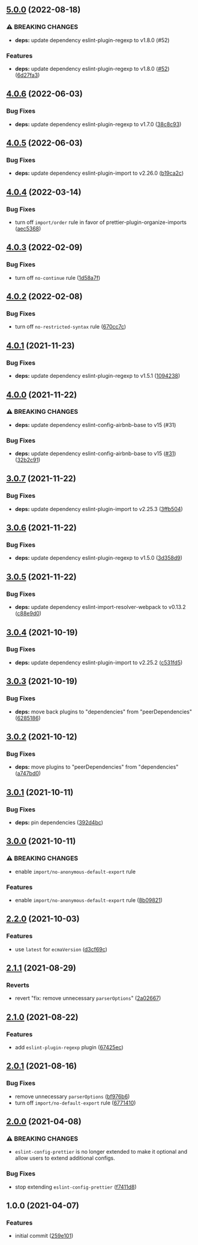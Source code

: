 ## [5.0.0](https://github.com/chalkygames123/eslint-config/compare/v4.0.6...v5.0.0) (2022-08-18)


### ⚠ BREAKING CHANGES

* **deps:** update dependency eslint-plugin-regexp to v1.8.0 (#52)

### Features

* **deps:** update dependency eslint-plugin-regexp to v1.8.0 ([#52](https://github.com/chalkygames123/eslint-config/issues/52)) ([6d27fa3](https://github.com/chalkygames123/eslint-config/commit/6d27fa35ac511b6e4e6c12b930f25fe8ef450fd0))

## [4.0.6](https://github.com/chalkygames123/eslint-config/compare/v4.0.5...v4.0.6) (2022-06-03)


### Bug Fixes

* **deps:** update dependency eslint-plugin-regexp to v1.7.0 ([38c8c93](https://github.com/chalkygames123/eslint-config/commit/38c8c93dde7071007041e1e7590c2cf842751cff))

## [4.0.5](https://github.com/chalkygames123/eslint-config/compare/v4.0.4...v4.0.5) (2022-06-03)


### Bug Fixes

* **deps:** update dependency eslint-plugin-import to v2.26.0 ([b19ca2c](https://github.com/chalkygames123/eslint-config/commit/b19ca2ceec009fb35de78b55d55825370aeac2fb))

## [4.0.4](https://github.com/chalkygames123/eslint-config/compare/v4.0.3...v4.0.4) (2022-03-14)


### Bug Fixes

* turn off `import/order` rule in favor of prettier-plugin-organize-imports ([aec5368](https://github.com/chalkygames123/eslint-config/commit/aec5368633cf4f66b8eaa1ec48322a2d18da6bb3))

## [4.0.3](https://github.com/chalkygames123/eslint-config/compare/v4.0.2...v4.0.3) (2022-02-09)


### Bug Fixes

* turn off `no-continue` rule ([1d58a7f](https://github.com/chalkygames123/eslint-config/commit/1d58a7fc067d1688f726e48322b7c6421bffeb63))

## [4.0.2](https://github.com/chalkygames123/eslint-config/compare/v4.0.1...v4.0.2) (2022-02-08)


### Bug Fixes

* turn off `no-restricted-syntax` rule ([670cc7c](https://github.com/chalkygames123/eslint-config/commit/670cc7ca6bcaa2d1d321a259ef74b7f26b70dd7f))

## [4.0.1](https://github.com/chalkygames123/eslint-config/compare/v4.0.0...v4.0.1) (2021-11-23)


### Bug Fixes

* **deps:** update dependency eslint-plugin-regexp to v1.5.1 ([1094238](https://github.com/chalkygames123/eslint-config/commit/10942382f4973be6c7a288315b50e9faeb436793))

## [4.0.0](https://github.com/chalkygames123/eslint-config/compare/v3.0.7...v4.0.0) (2021-11-22)


### ⚠ BREAKING CHANGES

* **deps:** update dependency eslint-config-airbnb-base to v15 (#31)

### Bug Fixes

* **deps:** update dependency eslint-config-airbnb-base to v15 ([#31](https://github.com/chalkygames123/eslint-config/issues/31)) ([32b2c91](https://github.com/chalkygames123/eslint-config/commit/32b2c916dff1d9cc77530e51f807d7a422d41530))

## [3.0.7](https://github.com/chalkygames123/eslint-config/compare/v3.0.6...v3.0.7) (2021-11-22)


### Bug Fixes

* **deps:** update dependency eslint-plugin-import to v2.25.3 ([3ffb504](https://github.com/chalkygames123/eslint-config/commit/3ffb5044647fbc96e1ed260b0e4446cc8a5971c9))

## [3.0.6](https://github.com/chalkygames123/eslint-config/compare/v3.0.5...v3.0.6) (2021-11-22)


### Bug Fixes

* **deps:** update dependency eslint-plugin-regexp to v1.5.0 ([3d358d9](https://github.com/chalkygames123/eslint-config/commit/3d358d9f206293d2dcfd4d15699e08a49f63a065))

## [3.0.5](https://github.com/chalkygames123/eslint-config/compare/v3.0.4...v3.0.5) (2021-11-22)


### Bug Fixes

* **deps:** update dependency eslint-import-resolver-webpack to v0.13.2 ([c88e9d0](https://github.com/chalkygames123/eslint-config/commit/c88e9d0639c7f26996da3a608838bbf47e8fa49e))

## [3.0.4](https://github.com/chalkygames123/eslint-config/compare/v3.0.3...v3.0.4) (2021-10-19)


### Bug Fixes

* **deps:** update dependency eslint-plugin-import to v2.25.2 ([c531fd5](https://github.com/chalkygames123/eslint-config/commit/c531fd5bf2d9754b5564013911f1f0571004e62e))

## [3.0.3](https://github.com/chalkygames123/eslint-config/compare/v3.0.2...v3.0.3) (2021-10-19)


### Bug Fixes

* **deps:** move back plugins to "dependencies" from "peerDependencies" ([6285186](https://github.com/chalkygames123/eslint-config/commit/6285186ac79c6b46bed99ef88623c8d6de06a293))

## [3.0.2](https://github.com/chalkygames123/eslint-config/compare/v3.0.1...v3.0.2) (2021-10-12)


### Bug Fixes

* **deps:** move plugins to "peerDependencies" from "dependencies" ([a747bd0](https://github.com/chalkygames123/eslint-config/commit/a747bd037da1603bc444d0323dcb0730d7a59ead))

## [3.0.1](https://github.com/chalkygames123/eslint-config/compare/v3.0.0...v3.0.1) (2021-10-11)


### Bug Fixes

* **deps:** pin dependencies ([392d4bc](https://github.com/chalkygames123/eslint-config/commit/392d4bcf293123c3e04ba2b7de0724f0d8bb7e6c))

## [3.0.0](https://github.com/chalkygames123/eslint-config/compare/v2.2.0...v3.0.0) (2021-10-11)


### ⚠ BREAKING CHANGES

* enable `import/no-anonymous-default-export` rule

### Features

* enable `import/no-anonymous-default-export` rule ([8b09821](https://github.com/chalkygames123/eslint-config/commit/8b098210c1c82145b0bb6847ace5a06264729049))

## [2.2.0](https://github.com/chalkygames123/eslint-config/compare/v2.1.1...v2.2.0) (2021-10-03)


### Features

* use `latest` for `ecmaVersion` ([d3cf69c](https://github.com/chalkygames123/eslint-config/commit/d3cf69c4c3ceef15cd2c82e6ed40837a82e2ab84))

## [2.1.1](https://github.com/chalkygames123/eslint-config/compare/v2.1.0...v2.1.1) (2021-08-29)


### Reverts

* revert "fix: remove unnecessary `parserOptions`" ([2a02667](https://github.com/chalkygames123/eslint-config/commit/2a02667be8f4b287d5bcce4e219d092f022037a7))

## [2.1.0](https://github.com/chalkygames123/eslint-config/compare/v2.0.1...v2.1.0) (2021-08-22)


### Features

* add `eslint-plugin-regexp` plugin ([67425ec](https://github.com/chalkygames123/eslint-config/commit/67425ecf06563aa432bf9b9074c59c99b8c3dfe8))

## [2.0.1](https://github.com/chalkygames123/eslint-config/compare/v2.0.0...v2.0.1) (2021-08-16)


### Bug Fixes

* remove unnecessary `parserOptions` ([bf976b6](https://github.com/chalkygames123/eslint-config/commit/bf976b6194feb3182a3efb8643f0dcfef057b6d3))
* turn off `import/no-default-export` rule ([6771410](https://github.com/chalkygames123/eslint-config/commit/677141011b3c77022e564b045372f55b07fa52c8))

## [2.0.0](https://github.com/chalkygames123/eslint-config/compare/v1.0.0...v2.0.0) (2021-04-08)


### ⚠ BREAKING CHANGES

* `eslint-config-prettier` is no longer extended to make it optional and allow users to extend additional configs.

### Bug Fixes

* stop extending `eslint-config-prettier` ([f7411d8](https://github.com/chalkygames123/eslint-config/commit/f7411d8d17087c0e21f38b7e68aa8233f1012f6d))

## 1.0.0 (2021-04-07)


### Features

* initial commit ([259e101](https://github.com/chalkygames123/eslint-config/commit/259e1010b198b744c1a6a5a4e9810d222ea7ee9d))
